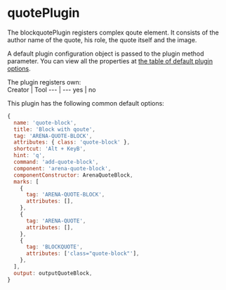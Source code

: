 # quotePlugin
The blockquotePlugin registers complex qoute element. It consists of the author name of the quote, his role, the quote itself and the image.

A default plugin configuration object is passed to the plugin method parameter. You can view all the properties at [the table of default plugin options](../plugins.md#default-plugin-options).

The plugin registers own:  
Creator | Tool
--- | ---
yes | no

This plugin has the following common default options: 
```js
{
  name: 'quote-block',
  title: 'Block with qoute',
  tag: 'ARENA-QUOTE-BLOCK',
  attributes: { class: 'quote-block' },
  shortcut: 'Alt + KeyB',
  hint: 'q',
  command: 'add-quote-block',
  component: 'arena-quote-block',
  componentConstructor: ArenaQuoteBlock,
  marks: [
    {
      tag: 'ARENA-QUOTE-BLOCK',
      attributes: [],
    },
    {
      tag: 'ARENA-QUOTE',
      attributes: [],
    },
    {
      tag: 'BLOCKQUOTE',
      attributes: ['class="quote-block"'],
    },
  ],
  output: outputQuoteBlock,
}
```